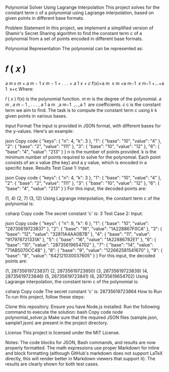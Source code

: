 Polynomial Solver Using Lagrange Interpolation
This project solves for the constant term c of a polynomial using Lagrange interpolation, based on given points in different base formats.

Problem Statement
In this project, we implement a simplified version of Shamir's Secret Sharing algorithm to find the constant term c of a polynomial from a set of points encoded in different base formats.

Polynomial Representation
The polynomial can be represented as:

𝑓
(
𝑥
)
=
𝑎
𝑚
𝑥
𝑚
+
𝑎
𝑚
−
1
𝑥
𝑚
−
1
+
.
.
.
+
𝑎
1
𝑥
+
𝑐
f(x)=a 
m
​
 x 
m
 +a 
m−1
​
 x 
m−1
 +...+a 
1
​
 x+c
Where:

𝑓
(
𝑥
)
f(x) is the polynomial function.
𝑚
m is the degree of the polynomial.
𝑎
𝑚
,
𝑎
𝑚
−
1
,
.
.
.
,
𝑎
1
a 
m
​
 ,a 
m−1
​
 ,...,a 
1
​
  are coefficients.
𝑐
c is the constant term we aim to find.
The task is to compute the constant term c using 
𝑘
k given points in various bases.

Input Format
The input is provided in JSON format, with different bases for the y-values. Here's an example:

json
Copy code
{
    "keys": {
        "n": 4,
        "k": 3
    },
    "1": {
        "base": "10",
        "value": "4"
    },
    "2": {
        "base": "2",
        "value": "111"
    },
    "3": {
        "base": "10",
        "value": "12"
    },
    "6": {
        "base": "4",
        "value": "213"
    }
}
n is the number of points provided.
k is the minimum number of points required to solve for the polynomial.
Each point consists of an x value (the key) and a y value, which is encoded in a specific base.
Results
Test Case 1:
Input:

json
Copy code
{
    "keys": {
        "n": 4,
        "k": 3
    },
    "1": {
        "base": "10",
        "value": "4"
    },
    "2": {
        "base": "2",
        "value": "111"
    },
    "3": {
        "base": "10",
        "value": "12"
    },
    "6": {
        "base": "4",
        "value": "213"
    }
}
For this input, the decoded points are:

(1, 4)
(2, 7)
(3, 12)
Using Lagrange interpolation, the constant term c of the polynomial is:

csharp
Copy code
The secret constant 'c' is: 3
Test Case 2:
Input:

json
Copy code
{
    "keys": {
        "n": 9,
        "k": 6
    },
    "1": {
        "base": "10",
        "value": "28735619723837"
    },
    "2": {
        "base": "16",
        "value": "1A228867F0CA"
    },
    "3": {
        "base": "12",
        "value": "32811A4AA0B7B"
    },
    "4": {
        "base": "11",
        "value": "917978721331A"
    },
    "5": {
        "base": "16",
        "value": "1A22886782E1"
    },
    "6": {
        "base": "10",
        "value": "28735619654702"
    },
    "7": {
        "base": "14",
        "value": "71AB5070CC4B"
    },
    "8": {
        "base": "9",
        "value": "122662581541670"
    },
    "9": {
        "base": "8",
        "value": "642121030037605"
    }
}
For this input, the decoded points are:

(1, 28735619723837)
(2, 28735619723850)
(3, 28735619723839)
(4, 28735619723846)
(5, 28735619723841)
(6, 28735619654702)
Using Lagrange interpolation, the constant term c of the polynomial is:

csharp
Copy code
The secret constant 'c' is: 28735619723864
How to Run
To run this project, follow these steps:

Clone this repository.
Ensure you have Node.js installed.
Run the following command to execute the solution:
bash
Copy code
node polynomial_solver.js
Make sure that the required JSON files (sample.json, sample1.json) are present in the project directory.

License
This project is licensed under the MIT License.

Notes:
The code blocks for JSON, Bash commands, and results are now properly formatted.
The math expressions use proper Markdown for inline and block formatting (although GitHub's markdown does not support LaTeX directly, this will render better in Markdown viewers that support it).
The results are clearly shown for both test cases.
